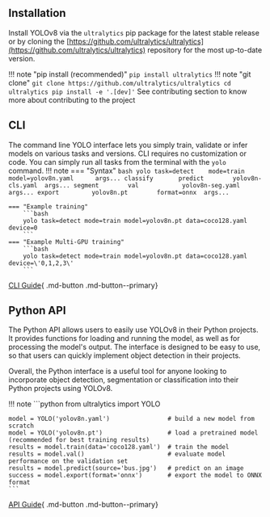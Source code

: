 ## Installation

Install YOLOv8 via the `ultralytics` pip package for the latest stable release or by cloning the [https://github.com/ultralytics/ultralytics](https://github.com/ultralytics/ultralytics) repository for the most up-to-date version.

!!! note "pip install (recommended)"
    ```
    pip install ultralytics
    ```
!!! note "git clone"
    ```
    git clone https://github.com/ultralytics/ultralytics
    cd ultralytics
    pip install -e '.[dev]'
    ```
    See contributing section to know more about contributing to the project


## CLI
The command line YOLO interface lets you simply train, validate or infer models on various tasks and versions.
CLI requires no customization or code. You can simply run all tasks from the terminal with the `yolo` command.
!!! note
    === "Syntax"
        ```bash
        yolo task=detect    mode=train    model=yolov8n.yaml      args...
                  classify       predict        yolov8n-cls.yaml  args...
                  segment        val            yolov8n-seg.yaml  args...
                                 export         yolov8n.pt        format=onnx  args...
        ```

    === "Example training"
        ```bash
        yolo task=detect mode=train model=yolov8n.pt data=coco128.yaml device=0
        ```
    === "Example Multi-GPU training"
        ```bash
        yolo task=detect mode=train model=yolov8n.pt data=coco128.yaml device=\'0,1,2,3\'
        ```
[CLI Guide](cli.md){ .md-button .md-button--primary}

## Python API
The Python API allows users to easily use YOLOv8 in their Python projects. It provides functions for loading and running the model, as well as for processing the model's output. The interface is designed to be easy to use, so that users can quickly implement object detection in their projects.

Overall, the Python interface is a useful tool for anyone looking to incorporate object detection, segmentation or classification into their Python projects using YOLOv8.

!!! note
    ```python
    from ultralytics import YOLO

    model = YOLO('yolov8n.yaml')                # build a new model from scratch
    model = YOLO('yolov8n.pt')                  # load a pretrained model (recommended for best training results)
    results = model.train(data='coco128.yaml')  # train the model
    results = model.val()                       # evaluate model performance on the validation set
    results = model.predict(source='bus.jpg')   # predict on an image
    success = model.export(format='onnx')       # export the model to ONNX format
    ```
[API Guide](sdk.md){ .md-button .md-button--primary}
